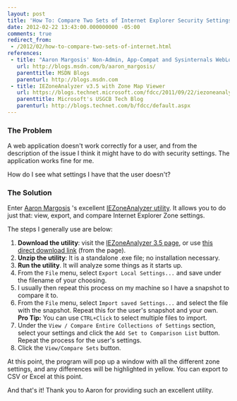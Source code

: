 ```yaml
---
layout: post
title: 'How To: Compare Two Sets of Internet Explorer Security Settings [Field Notes]'
date: 2012-02-22 13:43:00.000000000 -05:00
comments: true
redirect_from: 
 - /2012/02/how-to-compare-two-sets-of-internet.html
references: 
 - title: "Aaron Margosis' Non-Admin, App-Compat and Sysinternals WebLog"
   url: http://blogs.msdn.com/b/aaron_margosis/
   parenttitle: MSDN Blogs
   parenturl: http://blogs.msdn.com
 - title: IEZoneAnalyzer v3.5 with Zone Map Viewer
   url: https://blogs.technet.microsoft.com/fdcc/2011/09/22/iezoneanalyzer-v3-5-with-zone-map-viewer/
   parenttitle: Microsoft's USGCB Tech Blog
   parenturl: http://blogs.technet.com/b/fdcc/default.aspx
---
```

### The Problem
A web application doesn't work correctly for a user, and from the description of the issue I think it might have to do with security settings. The application works fine for me.

How do I see what settings I have that the user doesn't?

### The Solution
Enter [Aaron Margosis][Aaron Link] 's excellent [IEZoneAnalyzer utility]. It allows you to do just that: view, export, and compare Internet Explorer Zone settings.

The steps I generally use are below:

1. **Download the utility**: visit the [IEZoneAnalyzer 3.5 page][IEZ Download Link], or use [this direct download link][IEZ Direct] (from the page).
1.  **Unzip the utility**: It is a standalone .exe file; no installation necessary.
1.  **Run the utility**. It will analyze some things as it starts up.
1.  From the `File` menu, select `Export Local Settings...` and save under the filename of your choosing.
1. I usually then repeat this process on my machine so I have a snapshot to compare it to.
1. From the `File` menu, select `Import saved Settings...` and select the file with the snapshot. Repeat this for the user's snapshot and your own. **Pro Tip:** You can use `CTRL+Click` to select multiple files to import.
1. Under the `View / Compare Entire Collections of Settings` section, select your settings and click the `Add Set to Comparison List` button. Repeat the process for the user's settings.
1. Click the `View/Compare Sets` button.

At this point, the program will pop up a window with all the different zone settings, and any differences will be highlighted in yellow. You can export to CSV or Excel at this point.

And that's it! Thank you to Aaron for providing such an excellent utility.

[Aaron Link]: http://blogs.msdn.com/b/aaron_margosis/
[IEZoneAnalyzer utility]: http://blogs.technet.com/b/fdcc/archive/2011/09/22/iezoneanalyzer-v3-5-with-zone-map-viewer.aspx
[IEZ Download Link]: http://blogs.technet.com/b/fdcc/archive/2011/09/22/iezoneanalyzer-v3-5-with-zone-map-viewer.aspx
[IEZ Direct]: http://blogs.technet.com/cfs-file.ashx/__key/communityserver-components-postattachments/00-03-45-50-87/IEZoneAnalyzer.3.5.0.3.zip
